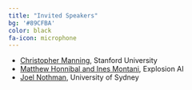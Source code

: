 ```yaml
---
title: "Invited Speakers"
bg: '#89CFBA'
color: black
fa-icon: microphone
---
```


- [Christopher Manning](https://nlp.stanford.edu/manning/), Stanford University
- [Matthew Honnibal and Ines Montani](https://explosion.ai), Explosion AI
- [Joel Nothman](http://joelnothman.com/), University of Sydney
